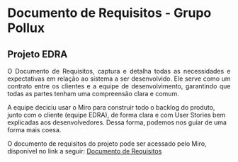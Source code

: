 # Documento de Requisitos - Grupo Pollux 
## Projeto EDRA

<div style="text-align: justify;">
<p>
O Documento de Requisitos, captura e detalha todas as necessidades e expectativas em relação ao sistema a ser desenvolvido. Ele serve como um contrato entre os clientes e a equipe de desenvolvimento, garantindo que todas as partes tenham uma compreensão clara e comum.
</p>
</div>

A equipe deciciu usar o Miro para construir todo o backlog do produto, junto com o cliente (equipe EDRA), de forma clara e com User Stories bem explicadas aos desenvolvedores. Dessa forma, podemos nos guiar de uma forma mais coesa. 

O documento de requisitos do projeto pode ser acessado pelo Miro, disponível no link a seguir: [Documento de Requisitos](https://miro.com/welcomeonboard/aVRVSDNxVlN4djg3TGdxMDBaZzFCdnpTOHdxUjl3U0RLWXlzdVpadVRsTnhaSzJzTUtPVm9OT2c2NWFwbW50MXwzNDU4NzY0NTYzNzQxMDcwNDcxfDI=?share_link_id=423949009704)
